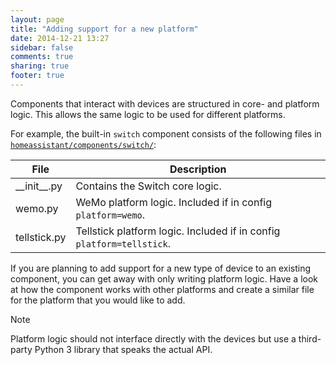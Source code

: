 ```yaml
---
layout: page
title: "Adding support for a new platform"
date: 2014-12-21 13:27
sidebar: false
comments: true
sharing: true
footer: true
---
```


Components that interact with devices are structured in core- and platform logic. This allows the same logic to be used for different platforms.

For example, the built-in `switch` component consists of the following files in [`homeassistant/components/switch/`](https://github.com/balloob/home-assistant/tree/master/homeassistant/components/switch):

| File | Description |
| ---- | ----------- |
| \_\_init\_\_.py | Contains the Switch core logic.|
| wemo.py | WeMo platform logic. Included if in config `platform=wemo`. |
| tellstick.py | Tellstick platform logic. Included if in config `platform=tellstick`. |

If you are planning to add support for a new type of device to an existing component, you can get away with only writing platform logic. Have a look at how the component works with other platforms and create a similar file for the platform that you would like to add.

<div class='note'><p class='title'>Note</p><p class='content'>
Platform logic should not interface directly with the devices but use a third-party Python 3 library that speaks the actual API.
</p></div>
